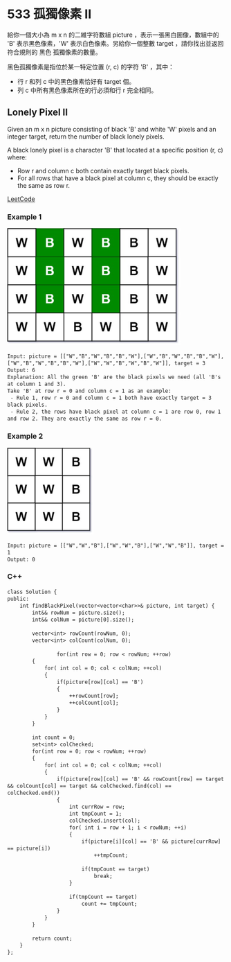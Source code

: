 # 533 孤獨像素 II

給你一個大小為 m x n 的二維字符數組 picture ，表示一張黑白圖像，數組中的 'B' 表示黑色像素，'W' 表示白色像素。另給你一個整數 target ，請你找出並返回符合規則的 黑色 孤獨像素的數量。

黑色孤獨像素是指位於某一特定位置 (r, c) 的字符 'B' ，其中：

* 行 r 和列 c 中的黑色像素恰好有 target 個。
* 列 c 中所有黑色像素所在的行必須和行 r 完全相同。
 

## Lonely Pixel II

Given an m x n picture consisting of black 'B' and white 'W' pixels and an integer target, return the number of black lonely pixels.

A black lonely pixel is a character 'B' that located at a specific position (r, c) where:

* Row r and column c both contain exactly target black pixels.
* For all rows that have a black pixel at column c, they should be exactly the same as row r.

[LeetCode](https://leetcode-cn.com/problems/lonely-pixel-ii/)

### Example 1

<img src="img/533_1.jpg" width = "400"/>

```
Input: picture = [["W","B","W","B","B","W"],["W","B","W","B","B","W"],["W","B","W","B","B","W"],["W","W","B","W","B","W"]], target = 3
Output: 6
Explanation: All the green 'B' are the black pixels we need (all 'B's at column 1 and 3).
Take 'B' at row r = 0 and column c = 1 as an example:
 - Rule 1, row r = 0 and column c = 1 both have exactly target = 3 black pixels. 
 - Rule 2, the rows have black pixel at column c = 1 are row 0, row 1 and row 2. They are exactly the same as row r = 0.

```

### Example 2

<img src="img/533_2.jpg" width = "200"/>

```
Input: picture = [["W","W","B"],["W","W","B"],["W","W","B"]], target = 1
Output: 0

```

### C++ 

```
class Solution {
public:
    int findBlackPixel(vector<vector<char>>& picture, int target) {
        int&& rowNum = picture.size();
        int&& colNum = picture[0].size();

        vector<int> rowCount(rowNum, 0);
        vector<int> colCount(colNum, 0);

                for(int row = 0; row < rowNum; ++row)
        {
            for( int col = 0; col < colNum; ++col)
            {
                if(picture[row][col] == 'B')
                {
                    ++rowCount[row];
                    ++colCount[col];
                }
            }
        }

        int count = 0;
        set<int> colChecked;
        for(int row = 0; row < rowNum; ++row)
        {
            for( int col = 0; col < colNum; ++col)
            {
                if(picture[row][col] == 'B' && rowCount[row] == target && colCount[col] == target && colChecked.find(col) == colChecked.end())
                {
                    int currRow = row;
                    int tmpCount = 1;
                    colChecked.insert(col);
                    for( int i = row + 1; i < rowNum; ++i)
                    {
                        if(picture[i][col] == 'B' && picture[currRow] == picture[i])
                            ++tmpCount;

                        if(tmpCount == target)
                            break; 
                    }

                    if(tmpCount == target)   
                        count += tmpCount;                    
                }
            }
        }

        return count;
    }
};
```

